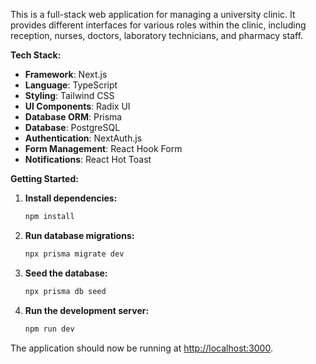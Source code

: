 This is a full-stack web application for managing a university clinic. It provides different interfaces for various roles within the clinic, including reception, nurses, doctors, laboratory technicians, and pharmacy staff.

**Tech Stack:**

*   **Framework**: Next.js
*   **Language**: TypeScript
*   **Styling**: Tailwind CSS
*   **UI Components**: Radix UI
*   **Database ORM**: Prisma
*   **Database**: PostgreSQL
*   **Authentication**: NextAuth.js
*   **Form Management**: React Hook Form
*   **Notifications**: React Hot Toast

**Getting Started:**

1.  **Install dependencies:**
    ```bash
    npm install
    ```

2.  **Run database migrations:**
    ```bash
    npx prisma migrate dev
    ```

3.  **Seed the database:**
    ```bash
    npx prisma db seed
    ```

4.  **Run the development server:**
    ```bash
    npm run dev
    ```

The application should now be running at [http://localhost:3000](http://localhost:3000).
